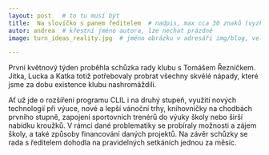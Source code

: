 ```yaml
---
layout: post   # to tu musí být
title:  Na slovíčko s panem ředitelem  # nadpis, max cca 30 znaků (vyzkoušet)
autor: andrea  # křestní jméno autora, lze nechat prázdné
image: turn_ideas_reality.jpg  # jméno obrázku v adresáři img/blog, velikost 900x600

---
```

První květnový týden proběhla schůzka rady klubu s Tomášem Řezníčkem. Jitka, Lucka a Katka totiž potřebovaly probrat všechny skvělé nápady, které jsme za dobu existence klubu nashromáždili.

<!--vice-->

Ať už jde o rozšíření programu CLIL i na druhý stupeň, využití nových technologií při výuce, nové a lepší vánoční trhy, knihovničky na chodbách prvního stupně, zapojení sportovních trenérů do výuky školy nebo širší nabídku kroužků.  V rámci dané problematiky se probíraly možnosti a zájem školy, a také způsoby financování daných projektů. Na závěr schůzky se rada s ředitelem dohodla na pravidelných setkáních jednou za měsíc.


